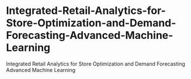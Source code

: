 # Integrated-Retail-Analytics-for-Store-Optimization-and-Demand-Forecasting-Advanced-Machine-Learning
Integrated Retail Analytics for Store Optimization and Demand Forecasting  Advanced Machine Learning
